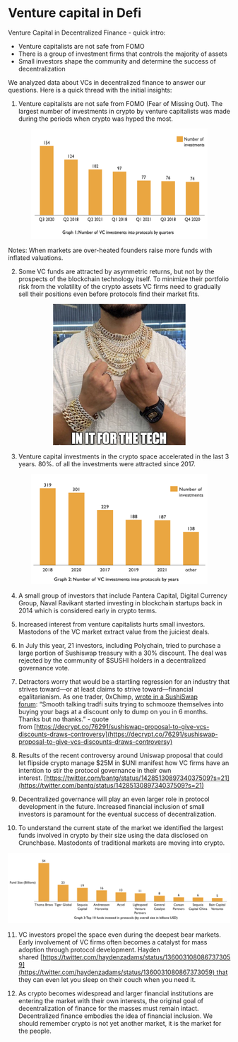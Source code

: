 # Venture capital in Defi

Venture Capital in Decentralized Finance - quick intro:

- Venture capitalists are not safe from FOMO
- There is a group of investment firms that controls the majority of assets
- Small investors shape the community and determine the success of decentralization

We analyzed data about VCs in decentralized finance to answer our questions. Here is a quick thread with the initial insights:

1. Venture capitalists are not safe from FOMO (Fear of Missing Out). The largest number of investments in crypto by venture capitalists was made during the periods when crypto was hyped the most.


<p align="center">
  <img width="400" height="250" src="assets/graph1.png">
</p>

Notes: When markets are over-heated founders raise more funds with inflated valuations.

2. Some VC funds are attracted by asymmetric returns, but not by the prospects of the blockchain technology itself. To minimize their portfolio risk from the volatility of the crypto assets VC firms need to gradually sell their positions even before protocols find their market fits.

<p align="center">
  <img width="300" height="320" src="assets/initforthetech.png">
</p>

3. Venture capital investments in the crypto space accelerated in the last 3 years. 80%. of all the investments were attracted since 2017.

<p align="center">
  <img width="400" height="250" src="assets/graph2.png">
</p>

4. A small group of investors that include Pantera Capital, Digital Currency Group, Naval Ravikant started investing in blockchain startups back in 2014 which is considered early in crypto terms.

5. Increased interest from venture capitalists hurts small investors. Mastodons of the VC market extract value from the juiciest deals.

6. In July this year, 21 investors, including Polychain, tried to purchase a large portion of Sushiswap treasury with a 30% discount. The deal was rejected by the community of $SUSHI holders in a decentralized governance vote.

7. Detractors worry that would be a startling regression for an industry that strives toward—or at least claims to strive toward—financial egalitarianism. As one trader, 0xChimp, [wrote in a SushiSwap forum](https://forum.sushi.com/t/sushi-phantom-troupe-strategic-raise/4554): “Smooth talking tradfi suits trying to schmooze themselves into buying your bags at a discount only to dump on you in 6 months. Thanks but no thanks.” - quote from [https://decrypt.co/76291/sushiswap-proposal-to-give-vcs-discounts-draws-controversy](https://decrypt.co/76291/sushiswap-proposal-to-give-vcs-discounts-draws-controversy)

8. Results of the recent controversy around Uniswap proposal that could let flipside crypto manage $25M in $UNI manifest how VC firms have an intention to stir the protocol governance in their own interest. [https://twitter.com/bantg/status/1428513089734037509?s=21](https://twitter.com/bantg/status/1428513089734037509?s=21)

9. Decentralized governance will play an even larger role in protocol development in the future. Increased financial inclusion of small investors is paramount for the eventual success of decentralization.

10. To understand the current state of the market we identified the largest funds involved in crypto by their size using the data disclosed on Crunchbase. Mastodonts of traditional markets are moving into crypto.

![graph3](assets/graph3.png)

11. VC investors propel the space even during the deepest bear markets. Early involvement of VC firms often becomes a catalyst for mass adoption through protocol development. Hayden shared [https://twitter.com/haydenzadams/status/1360031080867373059](https://twitter.com/haydenzadams/status/1360031080867373059) that they can even let you sleep on their couch when you need it.

12. As crypto becomes widespread and larger financial institutions are entering the market with their own interests, the original goal of decentralization of finance for the masses must remain intact. Decentralized finance embodies the idea of financial inclusion. We should remember crypto is not yet another market, it is the market for the people.